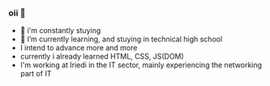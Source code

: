 ### oii 👋



- 🔭 i'm constantly stuying 
- 🌱 I’m currently learning, and stuying in technical high school
- I intend to advance more and more
- currently i already learned HTML, CSS, JS(DOM)
- I'm working at Iriedi in the IT sector, mainly experiencing the networking part of IT
